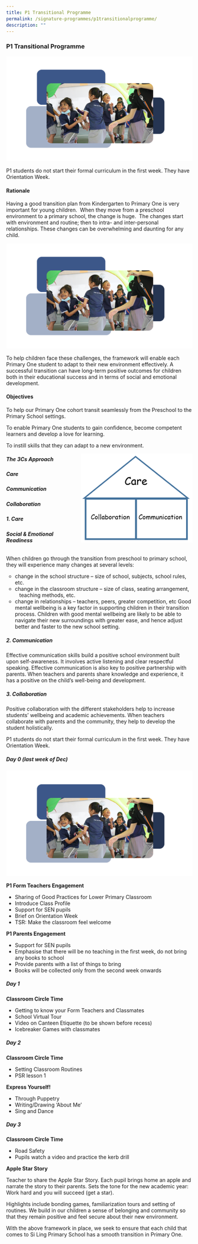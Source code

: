 ```yaml
---
title: P1 Transitional Programme
permalink: /signature-programmes/p1transitionalprogramme/
description: ""
---
```

### **P1 Transitional Programme**
<picture>
	<img style="width:auto; height:auto; margin-right:auto;" src="/images/Subpage%20banners%20-%20sample%20%20(3).png">
	</picture>

P1 students do not start their formal curriculum in the first week. They have Orientation Week.

#### Rationale
Having a good transition plan from Kindergarten to Primary One is very important for young children.&nbsp; When they move from a preschool environment to a primary school, the change is huge.&nbsp; The changes start with environment and routine; then to intra- and inter-personal relationships. These changes can be overwhelming and daunting for any child.&nbsp; 

<img src="/images/Subpage%20banners%20-%20sample%20%20(3).png">

To help children face these challenges, the framework will enable each Primary One student to adapt to their new environment effectively. A successful transition can have long-term positive outcomes for children both in their educational success and in terms of social and emotional development.

#### Objectives

To help our Primary One cohort transit seamlessly from the Preschool to the Primary School settings.

To enable Primary One students to gain confidence, become competent learners and develop a love for learning.

To instill skills that they can adapt to a new environment.

<img src="/images/transitionalprogramme2.png" style="width:60%;margin-left:15px;" align="right">

##### **The 3Cs Approach**
##### **C**are
##### **C**ommunication
##### **C**ollaboration

##### **1. Care**
###### **Social &amp; Emotional Readiness**

When children go through the transition from preschool to primary school, they will experience many changes at several levels:&nbsp;  
<ul style="list-style-type: circle">
	<li>change in the school structure – size of school, subjects, school rules, etc. </li>
 <li>change in the classroom structure – size of class, seating arrangement,&nbsp;  
	 &nbsp; &nbsp;teaching methods, etc.&nbsp; </li>
	<li> change in relationships – teachers, peers, greater competition, etc  
Good mental wellbeing is a key factor in supporting children in their transition process. Children with good mental wellbeing are likely to be able to navigate their new surroundings with greater ease, and hence adjust better and faster to the new school setting. </li>

</ul>

##### **2. Communication**
Effective communication skills build a positive school environment built upon self-awareness. It involves active listening and clear respectful speaking. Effective communication is also key to positive partnership with parents. When teachers and parents share knowledge and experience, it has a positive on the child’s well-being and development.

##### **3. Collaboration**
Positive collaboration with the different stakeholders help to increase students’ wellbeing and academic achievements. When teachers collaborate with parents and the community, they help to develop the student holistically.  

P1 students do not start their formal curriculum in the first week. They have Orientation Week.

##### Day 0 (last week of Dec)
<img src="/images/Subpage%20banners%20-%20sample%20%20(3).png">

**P1 Form Teachers Engagement**
<ul style="list-style-type:disc">
	<li>Sharing of Good Practices for Lower Primary Classroom&nbsp;</li>

<li>Introduce Class Profile&nbsp;</li>

 <li>Support for SEN pupils&nbsp;</li>
	<li>Brief on Orientation Week&nbsp;</li>
	<li>TSR: Make the classroom feel welcome&nbsp;</li>
</ul>

**P1 Parents Engagement**
<ul style="list-style-type:disc">
	<li>Support for SEN pupils</li>

<li>Emphasise that there will be no teaching in the first week, do not bring any books to school

</li><li>Provide parents with a list of things to bring</li>

 <li>Books will be collected only from the second week onwards</li>

</ul>


##### Day 1
**Classroom Circle Time**
<ul style="list-style-type:disc">
	<li>Getting to know your Form Teachers and Classmates</li>
	<li>School Virtual Tour</li>
	<li>Video on Canteen Etiquette (to be shown before recess)</li>
	<li>Icebreaker Games with classmates </li>
</ul>


##### Day 2

**Classroom Circle Time**
<ul style="list-style-type:disc">
	<li>Setting Classroom Routines </li>
	<li>PSR lesson 1</li>
	</ul>
	
**Express Yourself!**
<ul style="list-style-type:disc">
	<li>Through Puppetry</li>
	<li>Writing/Drawing ‘About Me’</li>
	<li>Sing and Dance</li>
	</ul>
	
##### Day 3

**Classroom Circle  Time**
<ul style="list-style-type:disc">
	<li>Road Safety</li>
	<li>Pupils watch a video and practice the kerb drill</li>
	</ul>

**Apple Star Story**

Teacher to share the Apple Star Story. Each pupil brings home an apple and narrate the story to their parents. Sets the tone for the new academic year: Work hard and you will succeed (get a star).

Highlights include bonding games, familiarization tours and setting of routines. We build in our children a sense of belonging and community so that they remain positive and feel secure about their new environment.  

With the above framework in place, we seek to ensure that each child that comes to Si Ling Primary School has a smooth transition in Primary One.